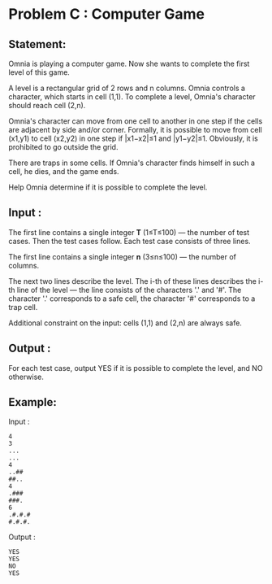 # Problem C : Computer Game

## Statement:

Omnia is playing a computer game. Now she wants to complete the first level of this game.

A level is a rectangular grid of 2 rows and n columns. Omnia controls a character, which starts in cell (1,1). To complete a level, Omnia's character should reach cell (2,n).

Omnia's character can move from one cell to another in one step if the cells are adjacent by side and/or corner. Formally, it is possible to move from cell (x1,y1)
to cell (x2,y2) in one step if |x1−x2|≤1 and |y1−y2|≤1. Obviously, it is prohibited to go outside the grid.

There are traps in some cells. If Omnia's character finds himself in such a cell, he dies, and the game ends.


Help Omnia determine if it is possible to complete the level.


## Input :
The first line contains a single integer **T** (1≤T≤100) — the number of test cases. Then the test cases follow. Each test case consists of three lines.

The first line contains a single integer **n** (3≤n≤100) — the number of columns.

The next two lines describe the level. 
The i-th of these lines describes the i-th line of the level — the line consists of the characters '.' and '#'. 
The character '.' corresponds to a safe cell, the character '#' corresponds to a trap cell.

Additional constraint on the input: cells (1,1) and (2,n) are always safe.

## Output :
For each test case, output YES if it is possible to complete the level, and NO otherwise.

## Example:
Input :  

```
4
3
...
...
4
..##
##..
4
.###
###.
6
.#.#.#
#.#.#. 
```

Output :  

```
YES
YES
NO
YES
```


